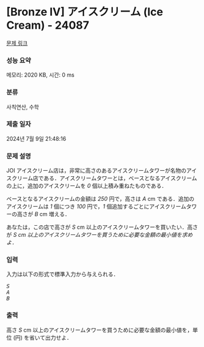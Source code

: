 # [Bronze IV] アイスクリーム (Ice Cream) - 24087 

[문제 링크](https://www.acmicpc.net/problem/24087) 

### 성능 요약

메모리: 2020 KB, 시간: 0 ms

### 분류

사칙연산, 수학

### 제출 일자

2024년 7월 9일 21:48:16

### 문제 설명

<p>JOI アイスクリーム店は，非常に高さのあるアイスクリームタワーが名物のアイスクリーム店である．アイスクリームタワーとは，ベースとなるアイスクリームの上に，追加のアイスクリームを <var>0</var> 個以上積み重ねたものである．</p>

<p>ベースとなるアイスクリームの金額は <var>250</var> 円で，高さは <var>A</var> cm である．追加のアイスクリームは <var>1</var> 個につき <var>100</var> 円で，<var>1</var> 個追加するごとにアイスクリームタワーの高さが <var>B</var> cm 増える．</p>

<p>あなたは，この店で高さが <var>S</var> cm 以上のアイスクリームタワーを買いたい．高さが <var>S<var> cm 以上のアイスクリームタワーを買うために必要な金額の最小値を求めよ．</var></var></p>

### 입력 

 <p>入力は以下の形式で標準入力から与えられる．</p>

<pre><var>S</var>
<var>A</var>
<var>B</var></pre>

### 출력 

 <p>高さ <var>S</var> cm 以上のアイスクリームタワーを買うために必要な金額の最小値を，単位 (円) を省いて出力せよ．</p>

